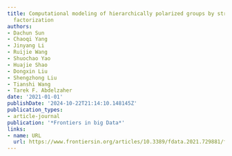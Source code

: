 ```yaml
---
title: Computational modeling of hierarchically polarized groups by structured matrix
  factorization
authors:
- Dachun Sun
- Chaoqi Yang
- Jinyang Li
- Ruijie Wang
- Shuochao Yao
- Huajie Shao
- Dongxin Liu
- Shengzhong Liu
- Tianshi Wang
- Tarek F. Abdelzaher
date: '2021-01-01'
publishDate: '2024-10-22T21:14:10.148145Z'
publication_types:
- article-journal
publication: '*Frontiers in big Data*'
links:
- name: URL
  url: https://www.frontiersin.org/articles/10.3389/fdata.2021.729881/full
---
```

